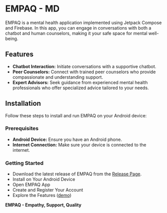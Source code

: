 # EMPAQ - MD
EMPAQ is a mental health application implemented using Jetpack Compose and Firebase. In this app, you can engage in conversations with both a chatbot and human counselors, making it your safe space for mental well-being.

## Features
- **Chatbot Interaction:** Initiate conversations with a supportive chatbot.
- **Peer Counselors:** Connect with trained peer counselors who provide compassionate and understanding support.
- **Expert Advisors:** Seek guidance from experienced mental health professionals who offer specialized advice tailored to your needs.
  
## Installation
Follow these steps to install and run EMPAQ on your Android device:

### Prerequisites
- **Android Device:** Ensure you have an Android phone.
- **Internet Connection:** Make sure your device is connected to the internet.

### Getting Started
- Download the latest release of EMPAQ from the [Release Page](https://github.com/CH2-PS191/md-ch2-ps191/releases/tag/v1.0.0).
- Install on Your Android Device
- Open EMPAQ App
- Create and Register Your Account
- Explore the Features ([demo](https://drive.google.com/drive/folders/1R-LP9ovEMwsxLfmtczcPTrp-gYphcpud?usp=sharing))

**EMPAQ - Empathy, Support, Quality**
